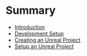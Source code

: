 # Summary

- [Introduction](./introduction.md)
- [Development Setup](./development_setup.md)
- [Creating an Unreal Project](./creating_unreal_project_from_scratch.md)
- [Setup an Unreal Project](./setup_unreal_project_from_scratch.md)